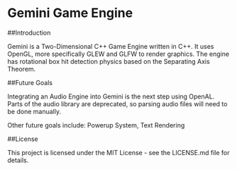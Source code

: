 # Gemini Game Engine

##Introduction

Gemini is a Two-Dimensional C++ Game Engine written in C++. It uses OpenGL, more specifically GLEW and GLFW to render graphics.
The engine has rotational box hit detection physics based on the Separating Axis Theorem.

##Future Goals

Integrating an Audio Engine into Gemini is the next step using OpenAL.
Parts of the audio library are deprecated, so parsing audio files will need to be done manually.

Other future goals include: Powerup System, Text Rendering

##License

This project is licensed under the MIT License - see the LICENSE.md file for details.
